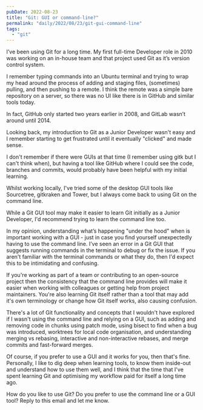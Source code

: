```yaml
---
pubDate: 2022-08-23
title: "Git: GUI or command-line?"
permalink: "daily/2022/08/23/git-gui-command-line"
tags:
  - "git"
---
```


I’ve been using Git for a long time. My first full-time Developer role in 2010 was working on an in-house team and that project used Git as it’s version control system.

I remember typing commands into an Ubuntu terminal and trying to wrap my head around the process of adding and staging files, (sometimes) pulling, and then pushing to a remote. I think the remote was a simple bare repository on a server, so there was no UI like there is in GitHub and similar tools today.

In fact, GitHub only started two years earlier in 2008, and GitLab wasn’t around until 2014.

Looking back, my introduction to Git as a Junior Developer wasn't easy and I remember starting to get frustrated until it eventually "clicked" and made sense.

I don't remember if there were GUIs at that time (I remember using gitk but I can't think when), but having a tool like GitHub where I could see the code, branches and commits, would probably have been helpful with my initial learning.

Whilst working locally, I've tried some of the desktop GUI tools like Sourcetree, gitkraken and Tower, but I always come back to using Git on the command line.

While a Git GUI tool may make it easier to learn Git initially as a Junior Developer, I'd recommend trying to learn the command line too.

In my opinion, understanding what’s happening "under the hood" when is important working with a GUI - just in case you find yourself unexpectedly having to use the command line. I’ve seen an error in a Git GUI that suggests running commands in the terminal to debug or fix the issue. If you aren't familiar with the terminal commands or what they do, then I'd expect this to be intimidating and confusing.

If you're working as part of a team or contributing to an open-source project then the consistency that the command line provides will make it easier when working with colleagues or getting help from project maintainers. You're also learning Git itself rather than a tool that may add it's own terminology or change how Git itself works, also causing confusion.

There's a lot of Git functionality and concepts that I wouldn't have explored if I wasn't using the command line and relying on a GUI, such as adding and removing code in chunks using patch mode, using bisect to find when a bug was introduced, worktrees for local code organisation, and understanding merging vs rebasing, interactive and non-interactive rebases, and merge commits and fast-forward merges.

Of course, if you prefer to use a GUI and it works for you, then that's fine. Personally, I like to dig deep when learning tools, to know them inside-out and understand how to use them well, and I think that the time that I've spent learning Git and optimising my workflow paid for itself a long time ago.

How do you like to use Git? Do you prefer to use the command line or a GUI tool? Reply to this email and let me know.

